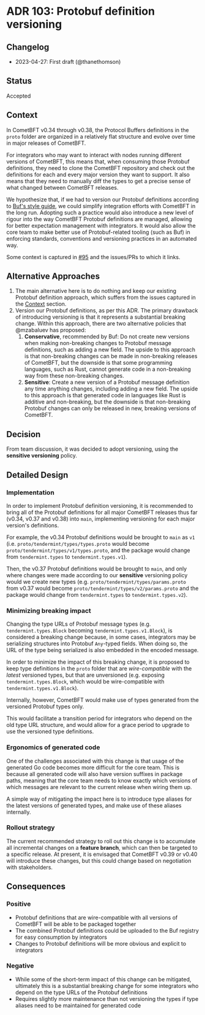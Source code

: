 # ADR 103: Protobuf definition versioning

## Changelog

- 2023-04-27: First draft (@thanethomson)

## Status

Accepted

## Context

In CometBFT v0.34 through v0.38, the Protocol Buffers definitions in the `proto`
folder are organized in a relatively flat structure and evolve over time in
major releases of CometBFT.

For integrators who may want to interact with nodes running different versions
of CometBFT, this means that, when consuming those Protobuf definitions, they
need to clone the CometBFT repository and check out the definitions for each and
every major version they want to support. It also means that they need to
manually diff the types to get a precise sense of what changed between CometBFT
releases.

We hypothesize that, if we had to version our Protobuf definitions according to
[Buf's style guide][buf-style], we could simplify integration efforts with
CometBFT in the long run. Adopting such a practice would also introduce a new
level of rigour into the way CometBFT Protobuf definitions are managed, allowing
for better expectation management with integrators. It would also allow the core
team to make better use of Protobuf-related tooling (such as Buf) in enforcing
standards, conventions and versioning practices in an automated way.

Some context is captured in [\#95] and the issues/PRs to which it links.

## Alternative Approaches

1. The main alternative here is to do nothing and keep our existing Protobuf
   definition approach, which suffers from the issues captured in the
   [Context](#context) section.
2. Version our Protobuf definitions, as per this ADR. The primary drawback of
   introducing versioning is that it represents a substantial breaking change.
   Within this approach, there are two alternative policies that @mzabaluev has
   proposed:
   1. **Conservative**, recommended by Buf: Do not create new versions when
      making non-breaking changes to Protobuf message definitions, such as
      adding a new field. The upside to this approach is that non-breaking
      changes can be made in non-breaking releases of CometBFT, but the downside
      is that some programming languages, such as Rust, cannot generate code in
      a non-breaking way from these non-breaking changes.
   2. **Sensitive**: Create a new version of a Protobuf message definition any
      time anything changes, including adding a new field. The upside to this
      approach is that generated code in languages like Rust is additive and
      non-breaking, but the downside is that non-breaking Protobuf changes can
      only be released in new, breaking versions of CometBFT.

## Decision

From team discussion, it was decided to adopt versioning, using the **sensitive
versioning** policy.

## Detailed Design

### Implementation

In order to implement Protobuf definition versioning, it is recommended to bring
all of the Protobuf definitions for all major CometBFT releases thus far (v0.34,
v0.37 and v0.38) into `main`, implementing versioning for each major version's
definitions.

For example, the v0.34 Protobuf definitions would be brought to `main` as `v1`
(i.e. `proto/tendermint/types/types.proto` would become
`proto/tendermint/types/v1/types.proto`, and the package would change from
`tendermint.types` to `tendermint.types.v1`).

Then, the v0.37 Protobuf definitions would be brought to `main`, and only where
changes were made according to our **sensitive** versioning policy would we
create new types (e.g. `proto/tendermint/types/params.proto` from v0.37 would
become `proto/tendermint/types/v2/params.proto` and the package would change
from `tendermint.types` to `tendermint.types.v2`).

### Minimizing breaking impact

Changing the type URLs of Protobuf message types (e.g. `tendermint.types.Block`
becoming `tendermint.types.v1.Block`), is considered a breaking change because,
in some cases, integrators may be serializing structures into Protobuf
`Any`-typed fields. When doing so, the URL of the type being serialized is also
embedded in the encoded message.

In order to minimize the impact of this breaking change, it is proposed to keep
type definitions in the `proto` folder that are _wire-compatible_ with the
_latest_ versioned types, but that are unversioned (e.g. exposing
`tendermint.types.Block`, which would be wire-compatible with
`tendermint.types.v1.Block`).

Internally, however, CometBFT would make use of types generated from the
versioned Protobuf types only.

This would facilitate a transition period for integrators who depend on the old
type URL structure, and would allow for a grace period to upgrade to use the
versioned type definitions.

### Ergonomics of generated code

One of the challenges associated with this change is that usage of the generated
Go code becomes more difficult for the core team. This is because all generated
code will also have version suffixes in package paths, meaning that the core
team needs to know exactly which versions of which messages are relevant to the
current release when wiring them up.

A simple way of mitigating the impact here is to introduce type aliases for the
latest versions of generated types, and make use of these aliases internally.

### Rollout strategy

The current recommended strategy to roll out this change is to accumulate all
incremental changes on a **feature branch**, which can then be targeted to a
specific release. At present, it is envisaged that CometBFT v0.39 or v0.40 will
introduce these changes, but this could change based on negotiation with
stakeholders.

## Consequences

### Positive

- Protobuf definitions that are wire-compatible with all versions of CometBFT
  will be able to be packaged together
- The combined Protobuf definitions could be uploaded to the Buf registry for
  easy consumption by integrators
- Changes to Protobuf definitions will be more obvious and explicit to
  integrators

### Negative

- While some of the short-term impact of this change can be mitigated,
  ultimately this is a substantial breaking change for some integrators who
  depend on the type URLs of the Protobuf definitions
- Requires slightly more maintenance than not versioning the types if type
  aliases need to be maintained for generated code

[\#95]: https://github.com/cometbft/cometbft/issues/95
[buf-style]: https://buf.build/docs/best-practices/style-guide/
